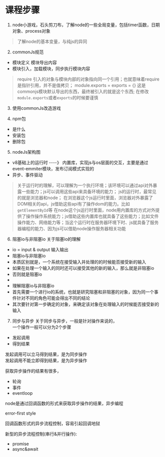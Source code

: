 # 课程步骤
1. node小游戏，石头剪刀布，了解node的一些全局变量，包括timer函数，日期对象、process对象

> 了解node的基本变量，与纯js的异同

2. commonJs规范
+ 模块定义 模块导出内容
+ 模块引入，加载模块，同步执行模块内容

> require 引入的对象与模块内部的对象指向同一个引用；也就意味着require是指针引用，并不是值拷贝；
> module.exports = exports = {} 这是commonjs模块默认导出的东西，最终被引入的就是这个东西; 在修改`module.exports`或者`exports`的时候要谨慎

3. 使用commonJs改造游戏

4. npm包
+ 是什么
+ 安装包
+ 删除包

5. nodeJs架构图
+ v8基础上的运行时 ----》 内置库，实现js与os层面的交互，主要是通过event-emmiter模块，发布订阅模式实现的
+ 异步、事件驱动

> 关于运行时的理解，可以理解为一个执行环境；该环境可以通过api对外暴露一些能力；js可以调用这些api来具备环境的能力；
> js的运行时，最常见的就是浏览器和node；
> 在浏览器这个js运行时里面，浏览器对外暴露了DOM相关的api，js借助这些api有了操作dom的能力。比如`getElementById`等
> 在node这个js运行时里面，node用内置库的方式对外提供了操作操作系统能力；js借助这些内置库也就具备了这些能力；比如文件操作能力、网络能力等；当这个运行时在服务器环境下时、js就具备了服务器编程的能力、因为js可以借助node操作服务器相关功能

6. 阻塞io与非阻塞io
关于阻塞io的理解
 * io = input & output 输入输出
 * 阻塞io与非阻塞io
 * 本质区别就是，一个系统在接受输入并处理的的时候能否接受新的输入
 * 如果在处理一个输入的同时还可以接受其他的新的输入，那么就是非阻塞io
 * 否则就是阻塞io
 * 
 * 理解阻塞io与非阻塞io
 * 首先需要一个进行io的系统，也就是研究阻塞和非阻塞的对象，因为同一个事件针对不同的角色可能会得出不同的结论
 * 其次要针对第一步确定的对象，来确定该对象在处理输入的时候能否接受新的输入

7. 同步与异步
关于同步与异步，一般是针对操作来说的，    
一个操作一般可以分为2个步骤
+ 发起调用
+ 得到结果

发起调用可以立马得到结果，是为同步操作     
发起调用不能立即得到结果，是为异步操作

获取异步操作的结果有很多，    
+ 轮询
+ 事件
+ eventloop

node是通过回调函数的形式来获取异步操作的结果，异步编程

error-first style  

回调函数形式的异步流程控制，容易引起回调地狱

新型的异步流程控制(串行&并行操作):
+ promise
+ async&await



